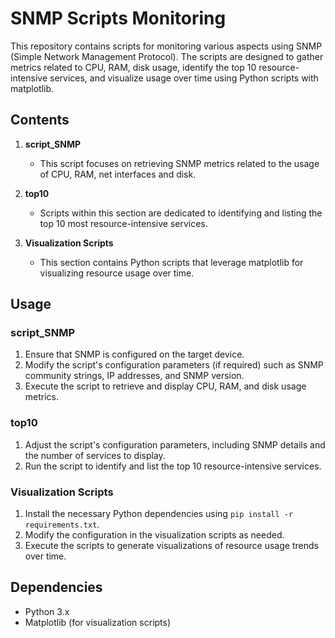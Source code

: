 # SNMP Scripts Monitoring

This repository contains scripts for monitoring various aspects using SNMP (Simple Network Management Protocol). The scripts are designed to gather metrics related to CPU, RAM, disk usage, identify the top 10 resource-intensive services, and visualize usage over time using Python scripts with matplotlib.

## Contents

1. **script_SNMP**
   - This script focuses on retrieving SNMP metrics related to the usage of CPU, RAM, net interfaces and disk.

2. **top10**
   - Scripts within this section are dedicated to identifying and listing the top 10 most resource-intensive services.

3. **Visualization Scripts**
   - This section contains Python scripts that leverage matplotlib for visualizing resource usage over time.

## Usage

### script_SNMP
1. Ensure that SNMP is configured on the target device.
2. Modify the script's configuration parameters (if required) such as SNMP community strings, IP addresses, and SNMP version.
3. Execute the script to retrieve and display CPU, RAM, and disk usage metrics.

### top10
1. Adjust the script's configuration parameters, including SNMP details and the number of services to display.
2. Run the script to identify and list the top 10 resource-intensive services.

### Visualization Scripts
1. Install the necessary Python dependencies using `pip install -r requirements.txt`.
2. Modify the configuration in the visualization scripts as needed.
3. Execute the scripts to generate visualizations of resource usage trends over time.

## Dependencies
- Python 3.x
- Matplotlib (for visualization scripts)
